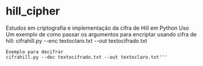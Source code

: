 # hill_cipher
Estudos em criptografia e implementação da cifra de Hill em Python
Uso
 Um exemplo de como passar os argumentos para encriptar usando cifra de hill:
    cifrahill.py --enc textoclaro.txt --out textocifrado.txt
    
    Exemplo para decifrar
    cifrahill.py --dec textocifrado.txt --out textoclaro.txt'''
